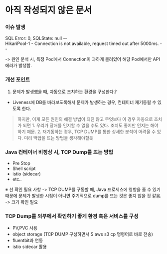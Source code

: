# 아직 작성되지 않은 문서

### 이슈 발생
SQL Error: 0, SQLState: null --  
HikariPool-1 - Connection is not available, request timed out after 5000ms. --  

-> 원인 분석 시, 특정 Pod에서 Connection이 과하게 몰려있어
해당 Pod에서만 API 에러가 발생함.

### 개선 포인트

1. 문제가 발생했을 때, 자동으로 조치하는 환경을 구성한다.?

 - Liveness에 DB를 바라보도록해서 문제가 발생하는 경우, 컨테이너 재기동될 수 있도록 한다.
  > 하지만, 이게 모든 원인의 해결 방법이 되진 않고 무엇보다 이 경우 자동으로 조치가 되면 1. 우리가 장애를 인지할 수 없을 수도 있다. 조치도 좋지만 인지는 해야하기 때문. 2. 재기동하는 경우, TCP DUMP를 통한 상세한 분석이 어려울 수 있다. 미리 백업을 뜨는 방법을 생각해야할듯

### Java 컨테이너 비정상 시, TCP Dump를 뜨는 방법

 - Pre Stop
 - Shell script
 - istio (sidecar)
 - etc..

※ 선 확인 필요 사항
-> TCP DUMP를 구동할 때, Java 프로세스에 영향을 줄 수 있기 때문에
문제가 발생한 시점이 아니면 주기적으로 dump를 뜨는 것은 좋지 않을 것 같음.
-> 크기 확인 필요

### TCP Dump를 외부에서 확인하기 좋게 환경 혹은 서비스를 구성

 - PV,PVC 사용
 - object storage (TCP DUMP 구성하면서 $ aws s3 cp 명령어로 바로 전송)
 - fluentbit과 연동
 - istio sidecar 활용